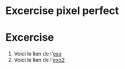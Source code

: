 # Excercise pixel perfect

# Excercise

1. Voici le lien  de l'[exo](https://mickeymike33.github.io/css-pixel-perfectt/exo-1/)
2. Voici le lien de l'[exo2](https://mickeymike33.github.io/css-pixel-perfectt/exo-2/)
